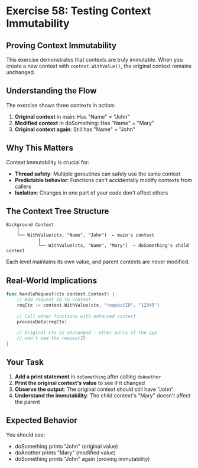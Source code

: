 # Exercise 58: Testing Context Immutability

## Proving Context Immutability

This exercise demonstrates that contexts are truly immutable. When you create a new context with `context.WithValue()`, the original context remains unchanged.

## Understanding the Flow

The exercise shows three contexts in action:
1. **Original context** in main: Has "Name" = "John"
2. **Modified context** in doSomething: Has "Name" = "Mary" 
3. **Original context again**: Still has "Name" = "John"

## Why This Matters

Context immutability is crucial for:
- **Thread safety**: Multiple goroutines can safely use the same context
- **Predictable behavior**: Functions can't accidentally modify contexts from callers
- **Isolation**: Changes in one part of your code don't affect others

## The Context Tree Structure

```
Background Context
    |
    └── WithValue(ctx, "Name", "John")  ← main's context
            |
            └── WithValue(ctx, "Name", "Mary")  ← doSomething's child context
```

Each level maintains its own value, and parent contexts are never modified.

## Real-World Implications

```go
func handleRequest(ctx context.Context) {
    // Add request ID to context
    reqCtx := context.WithValue(ctx, "requestID", "12345")
    
    // Call other functions with enhanced context
    processData(reqCtx)
    
    // Original ctx is unchanged - other parts of the app
    // won't see the requestID
}
```

## Your Task

1. **Add a print statement** in `doSomething` after calling `doAnother`
2. **Print the original context's value** to see if it changed
3. **Observe the output**: The original context should still have "John"
4. **Understand the immutability**: The child context's "Mary" doesn't affect the parent

## Expected Behavior

You should see:
- doSomething prints "John" (original value)
- doAnother prints "Mary" (modified value)  
- doSomething prints "John" again (proving immutability)